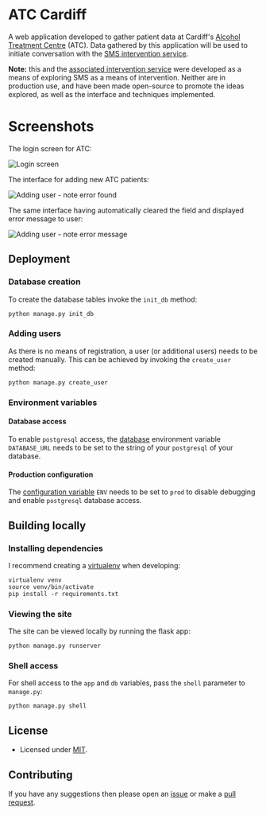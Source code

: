 # ATC Cardiff

A web application developed to gather patient data at Cardiff's [Alcohol Treatment Centre](http://www.walesprobationtrust.gov.uk/alcohol-treatment-centre-2/) (ATC). Data gathered by this application will be used to initiate conversation with the [SMS intervention service](https://github.com/jawrainey/sris).

**Note:** this and the [associated intervention service](https://github.com/jawrainey/sris) were developed as a means of exploring SMS as a means of intervention. Neither are in production use, and have been made open-source to promote the ideas explored, as well as the interface and techniques implemented.

# Screenshots

The login screen for ATC:

![Login screen](https://i.imgur.com/h4Piyf3.png?1 "Login screen")

The interface for adding new ATC patients:

![Adding user - note error found](https://i.imgur.com/9nd5O52.png?1 "Adding user - note error found")

The same interface having automatically cleared the field and displayed error message to user:

![Adding user - note error message](https://i.imgur.com/GKjRgne.png?1 "Adding user - note error message")

## Deployment

### Database creation

To create the database tables invoke the `init_db` method:

    python manage.py init_db

### Adding users

As there is no means of registration, a user (or additional users) needs to be created manually. This can be achieved by invoking the `create_user` method:

    python manage.py create_user

### Environment variables

#### Database access

To enable `postgresql` access, the [database](https://github.com/jawrainey/atc/blob/master/settings.py#L23) environment variable `DATABASE_URL` needs to be set to the string of your `postgresql` of your database.

#### Production configuration

The [configuration variable](https://github.com/jawrainey/atc/blob/master/manage.py#L6) `ENV` needs to be set to `prod` to disable debugging and enable `postgresql` database access.

## Building locally

### Installing dependencies

I recommend creating a [virtualenv](http://docs.python-guide.org/en/latest/dev/virtualenvs/) when developing:

    virtualenv venv
    source venv/bin/activate
    pip install -r requirements.txt

### Viewing the site

The site can be viewed locally by running the flask app:

    python manage.py runserver

### Shell access

For shell access to the `app` and `db` variables, pass the `shell` parameter to `manage.py`:

    python manage.py shell

## License

- Licensed under [MIT](https://github.com/jawrainey/atc/blob/master/LICENSE.txt).

## Contributing

If you have any suggestions then please open an [issue](https://github.com/jawrainey/atc/issues) or make a [pull request](https://github.com/jawrainey/atc/pulls).
